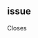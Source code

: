 ## issue

<!-- 下記にissueを埋め込む　(ex. Closes #1) -->
Closes 



<!-- その他あれば追記する
  (ex.)
    ## 特にレビューしてほしい点
    ## 実装の詳細
    ## リリース前後の作業
    ## マージにおける注意点
-->




<!-- memo 
  - 見出し1(#)はでかすぎて見づらい(主観)ので見出し2(##)推奨
-->
